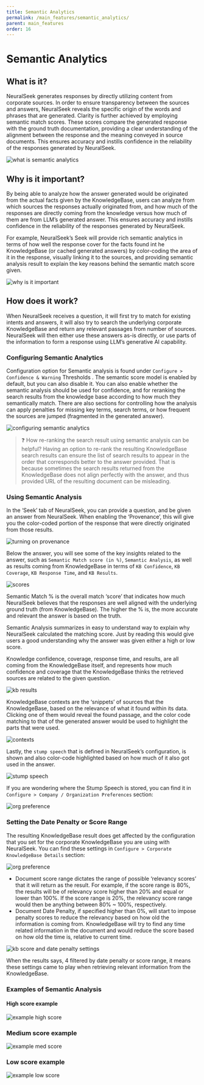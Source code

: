 ```yaml
---
title: Semantic Analytics
permalink: /main_features/semantic_analytics/
parent: main_features
order: 16
---
```


# Semantic Analytics

## What is it?
NeuralSeek generates responses by directly utilizing content from corporate sources. In order to ensure transparency between the sources and answers, NeuralSeek reveals the specific origin of the words and phrases that are generated. Clarity is further achieved by employing semantic match scores. These scores compare the generated response with the ground truth documentation, providing a clear understanding of the alignment between the response and the meaning conveyed in source documents. This ensures accuracy and instills confidence in the reliability of the responses generated by NeuralSeek.

![what is semantic analytics](images/semantic_analytics_updated.png)

## Why is it important?
By being able to analyze how the answer generated would be originated from the actual facts given by the KnowledgeBase, users can analyze from which sources the responses actually originated from, and how much of the responses are directly coming from the knowledge versus how much of them are from LLM’s generated answer. This ensures accuracy and instills confidence in the reliability of the responses generated by NeuralSeek.

For example, NeuralSeek’s Seek will provide rich semantic analytics in terms of how well the response cover for the facts found int he KnowledgeBase (or cached generated answers) by color-coding the area of it in the response, visually linking it to the sources, and providing semantic analysis result to explain the key reasons behind the semantic match score given.

![why is it important](images/image_002.png)

## How does it work?
When NeuralSeek receives a question, it will first try to match for existing intents and answers, it will also try to search the underlying corporate KnowledgeBase and return any relevant passages from number of sources. NeuralSeek will then either use these answers as-is directly, or use parts of the information to form a response using LLM’s generative AI capability.

### Configuring Semantic Analytics
Configuration option for Semantic analysis is found under `Configure > Confidence & Warning` Thresholds . The semantic score model is enabled by default, but you can also disable it. You can also enable whether the semantic analysis should be used for confidence, and for reranking the search results from the knowledge base according to how much they semantically match. There are also sections for controlling how the analysis can apply penalties for missing key terms, search terms, or how frequent the sources are jumped (fragmented in the generated answer).

![configuring semantic analytics](images/image_003.png)

> ❓ How re-ranking the search result using semantic analysis can be helpful? Having an option to re-rank the resulting KnowledgeBase search results can ensure the list of search results to appear in the order that corresponds better to the answer provided. That is because sometimes the search results returned from the KnowledgeBase does not align perfectly with the answer, and thus provided URL of the resulting document can be misleading.

### Using Semantic Analysis
In the ‘Seek’ tab of NeuralSeek, you can provide a question, and be given an answer from NeuralSeek. When enabling the ‘Provenance’, this will give you the color-coded portion of the response that were directly originated from those results.

![turning on provenance](images/answer_provenance_updated2.png) <!--{: style="width:25%" }-->

Below the answer, you will see some of the key insights related to the answer, such as `Semantic Match score (in %)`, `Semantic Analysis`, as well as results coming from KnowledgeBase in terms of `KB Confidence`, `KB Coverage`, `KB Response Time`, and `KB Results`.

![scores](images/image_005.png)

Semantic Match % is the overall match ‘score’ that indicates how much NeuralSeek believes that the responses are well aligned with the underlying ground truth (from KnowledgeBase). The higher the % is, the more accurate and relevant the answer is based on the truth.

Semantic Analysis summarizes in easy to understand way to explain why NeuralSeek calculated the matching score. Just by reading this would give users a good understanding why the answer was given either a high or low score.

Knowledge confidence, coverage, response time, and results, are all coming from the KnowledgeBase itself, and represents how much confidence and coverage that the KnowledgeBase thinks the retrieved sources are related to the given question.

![kb results](images/image_006.png)

KnowledgeBase contexts are the ‘snippets’ of sources that the KnowledgeBase, based on the relevance of what it found within its data. Clicking one of them would reveal the found passage, and the color code matching to that of the generated answer would be used to highlight the parts that were used.

![contexts](images/image_007.png)

Lastly, the `stump speech` that is defined in NeuralSeek’s configuration, is shown and also color-code highlighted based on how much of it also got used in the answer.

![stump speech](images/image_008.png)

If you are wondering where the Stump Speech is stored, you can find it in `Configure > Company / Organization Preferences` section:

![org preference](images/stumpspeech_stored.png)

### Setting the Date Penalty or Score Range
The resulting KnowledgeBase result does get affected by the configuration that you set for the corporate KnowledgeBase you are using with NeuralSeek. You can find these settings in `Configure > Corporate KnowledgeBase Details` section:

![org preference](images/image_010.png)

- Document score range dictates the range of possible ‘relevancy scores’ that it will return as the result. For example, if the score range is 80%, the results will be of relevancy score higher than 20% and equal or lower than 100%. If the score range is 20%, the relevancy score range would then be anything between 80% ~ 100%, respectively.
- Document Date Penalty, if specified higher than 0%, will start to impose penalty scores to reduce the relevancy based on how old the information is coming from. KnowledgeBase will try to find any time related information in the document and would reduce the score based on how old the time is, relative to current time.

![kb score and date penalty settings](images/image_011.png)

When the results says, 4 filtered by date penalty or score range, it means these settings came to play when retrieving relevant information from the KnowledgeBase.

### Examples of Semantic Analysis
#### High score example
![example high score](images/semantic_high.png)

### Medium score example
![example med score](images/semantic_medium_updated.png)

### Low score example
![example low score](images/semantic_low_updated.png)
